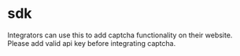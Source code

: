 # sdk
Integrators can use this to add captcha functionality on their website. 
Please add valid api key before integrating captcha.
